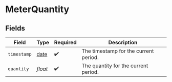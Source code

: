 # MeterQuantity


## Fields

| Field                                                                | Type                                                                 | Required                                                             | Description                                                          |
| -------------------------------------------------------------------- | -------------------------------------------------------------------- | -------------------------------------------------------------------- | -------------------------------------------------------------------- |
| `timestamp`                                                          | [date](https://docs.python.org/3/library/datetime.html#date-objects) | :heavy_check_mark:                                                   | The timestamp for the current period.                                |
| `quantity`                                                           | *float*                                                              | :heavy_check_mark:                                                   | The quantity for the current period.                                 |